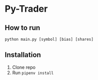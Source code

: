 # Py-Trader

## How to run

`python main.py [symbol] [bias] [shares]`

## Installation

1. Clone repo
2. Run `pipenv install`
